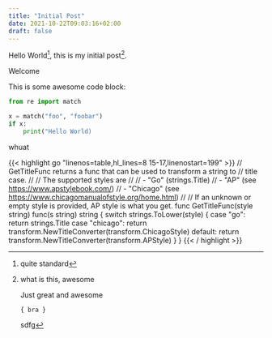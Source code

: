 ```yaml
---
title: "Initial Post"
date: 2021-10-22T09:03:16+02:00
draft: false
---
```



Hello World[^1], this is my initial post[^bignote].

Welcome

This is some awesome code block:

```python
from re import match

x = match("foo", "foobar")
if x:
    print("Hello World)
```
whuat

{{< highlight go "linenos=table,hl_lines=8 15-17,linenostart=199" >}}
// GetTitleFunc returns a func that can be used to transform a string to
// title case.
//
// The supported styles are
//
// - "Go" (strings.Title)
// - "AP" (see https://www.apstylebook.com/)
// - "Chicago" (see https://www.chicagomanualofstyle.org/home.html)
//
// If an unknown or empty style is provided, AP style is what you get.
func GetTitleFunc(style string) func(s string) string {
  switch strings.ToLower(style) {
  case "go":
    return strings.Title
  case "chicago":
    return transform.NewTitleConverter(transform.ChicagoStyle)
  default:
    return transform.NewTitleConverter(transform.APStyle)
  }
}
{{< / highlight >}}

[^1]: quite standard

[^bignote]: what is this, awesome

    Just great and awesome

    `{ bra }`

    sdfg
